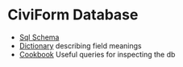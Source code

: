 # CiviForm Database

* [Sql Schema](db-schema)
* [Dictionary](data-dictionary) describing field meanings
* [Cookbook](sql-cookbook) Useful queries for inspecting the db

